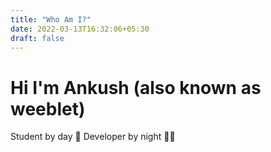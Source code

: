 ```yaml
---
title: "Who Am I?"
date: 2022-03-13T16:32:06+05:30
draft: false
---
```


# Hi I'm Ankush (also known as weeblet)

Student by day 📘
Developer by night 👨‍💻

